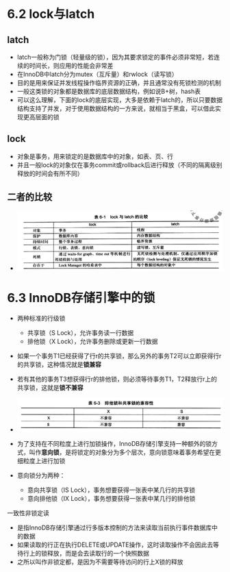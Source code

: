 # 6.2 lock与latch

## latch

- latch一般称为门锁（轻量级的锁），因为其要求锁定的事件必须非常短，若连续的时间长，则应用的性能会非常差
- 在InnoDB中latch分为mutex（互斥量）和rwlock（读写锁）
- 目的是用来保证并发线程操作临界资源的正确，并且通常没有死锁检测的机制
- 一般这类锁的对象都是数据库的底层数据结构，例如说B+树，hash表
- 可以这么理解，下面的lock的底层实现，大多是依赖于latch的，所以只要数据结构支持了并发，对于使用数据结构的一方来说，就相当于黑盒，可以借此实现更高层面的锁



## lock

- 对象是事务，用来锁定的是数据库中的对象，如表、页、行
- 并且一般lock的对象仅在事务commit或rollback后进行释放（不同的隔离级别释放的时间会有所不同）



## 二者的比较

- <img src="images/lock与latch的比较.png" style="zoom: 200%;" />







# 6.3 InnoDB存储引擎中的锁

- 两种标准的行级锁
  - 共享锁（S Lock），允许事务读一行数据
  - 排他锁（X Lock），允许事务删除或更新一行数据
- 如果一个事务T1已经获得了行r的共享锁，那么另外的事务T2可以立即获得行r的共享锁，这种情况就是**锁兼容**
- 若有其他的事务T3想获得行r的排他锁，则必须等待事务T1，T2释放行r上的共享锁，这就是**锁不兼容**
- <img src="images/排他锁和共享锁的兼容性.png" style="zoom:150%;" />



- 为了支持在不同粒度上进行加锁操作，InnoDB存储引擎支持一种额外的锁方式，叫作**意向锁**，是将锁定的对象分为多个层次，意向锁意味着事务希望在更细粒度上进行加锁
- 意向锁分为两种：
  - 意向共享锁（IS Lock），事务想要获得一张表中某几行的共享锁
  - 意向排他锁（IX Lock），事务想要获得一张表中某几行的排他锁



一致性非锁定读

- 是指InnoDB存储引擎通过行多版本控制的方法来读取当前执行事件数据库中的数据
- 如果读取的行正在执行DELETE或UPDATE操作，这时读取操作不会因此去等待行上的锁释放，而是会去读取行的一个快照数据
- 之所以叫作非锁定都，是因为不需要等待访问的行上X锁的释放